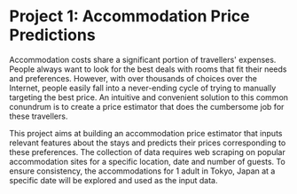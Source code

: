 # Project 1: Accommodation Price Predictions

Accommodation costs share a significant portion of travellers' expenses. People always want to look for the best deals with rooms that fit their needs and preferences.
However, with over thousands of choices over the Internet, people easily fall into a never-ending cycle of trying to manually targeting the best price. An intuitive 
and convenient solution to this common conundrum is to create a price estimator that does the cumbersome job for these travellers.

This project aims at building an accommodation price estimator that inputs relevant features about the stays and predicts their prices corresponding to these 
preferences. The collection of data requires web scraping on popular accommodation sites for a specific location, date and number of guests. To ensure consistency, 
the accommodations for 1 adult in Tokyo, Japan at a specific date will be explored and used as the input data.
